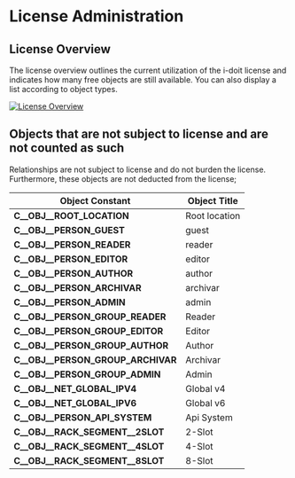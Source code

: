 # License Administration

License Overview
----------------

The license overview outlines the current utilization of the i-doit license and indicates how many free objects are still available. You can also display a list according to object types.

[![License Overview](../../assets/images/en/system-administration/administration/license-administration/1-la.png)](../../assets/images/en/system-administration/administration/license-administration/1-la.png)

Objects that are not subject to license and are not counted as such
-------------------------------------------------------------------

Relationships are not subject to license and do not burden the license.  
Furthermore, these objects are not deducted from the license;

| Object Constant | Object Title |
| --- | --- |
| **C\_\_OBJ\_\_ROOT\_LOCATION** | Root location |
| **C\_\_OBJ\_\_PERSON\_GUEST** | guest |
| **C\_\_OBJ\_\_PERSON\_READER** | reader |
| **C\_\_OBJ\_\_PERSON\_EDITOR** | editor |
| **C\_\_OBJ\_\_PERSON\_AUTHOR** | author |
| **C\_\_OBJ\_\_PERSON\_ARCHIVAR** | archivar |
| **C\_\_OBJ\_\_PERSON\_ADMIN** | admin |
| **C\_\_OBJ\_\_PERSON\_GROUP\_READER** | Reader |
| **C\_\_OBJ\_\_PERSON\_GROUP\_EDITOR** | Editor |
| **C\_\_OBJ\_\_PERSON\_GROUP\_AUTHOR** | Author |
| **C\_\_OBJ\_\_PERSON\_GROUP\_ARCHIVAR** | Archivar |
| **C\_\_OBJ\_\_PERSON\_GROUP\_ADMIN** | Admin |
| **C\_\_OBJ\_\_NET\_GLOBAL\_IPV4** | Global v4 |
| **C\_\_OBJ\_\_NET\_GLOBAL\_IPV6** | Global v6 |
| **C\_\_OBJ\_\_PERSON\_API\_SYSTEM** | Api System |
| **C\_\_OBJ\_\_RACK\_SEGMENT\_\_2SLOT** | 2-Slot |
| **C\_\_OBJ\_\_RACK\_SEGMENT\_\_4SLOT** | 4-Slot |
| **C\_\_OBJ\_\_RACK\_SEGMENT\_\_8SLOT** | 8-Slot |